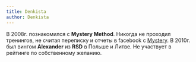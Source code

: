```yaml
---
title: Denkista
author: Denkista
---
```


В 2008г. познакомился с **Mystery Method**. Никогда не проходил тренингов, не считая переписку и отчеты в facebook с [Mystery](/players/mystery "Mystery"). В 2010г. был вингом **Alexander** из **RSD** в Польше и Литве. Не участвует в рейтинге по собственному желанию.